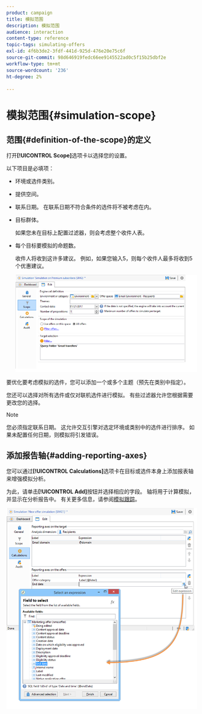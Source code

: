 ```yaml
---
product: campaign
title: 模拟范围
description: 模拟范围
audience: interaction
content-type: reference
topic-tags: simulating-offers
exl-id: 4f6b3de2-3fdf-441d-925d-476e20e75c6f
source-git-commit: 98d646919fedc66ee9145522ad0c5f15b25dbf2e
workflow-type: tm+mt
source-wordcount: '236'
ht-degree: 2%

---
```


# 模拟范围{#simulation-scope}

## 范围{#definition-of-the-scope}的定义

打开&#x200B;**[!UICONTROL Scope]**&#x200B;选项卡以选择您的设置。

以下项目是必填项：

* 环境或选件类别。
* 提供空间。
* 联系日期。 在联系日期不符合条件的选件将不被考虑在内。
* 目标群体。

   如果您未在目标上配置过滤器，则会考虑整个收件人表。

* 每个目标要模拟的命题数。

   收件人将收到这许多建议。 例如，如果您输入5，则每个收件人最多将收到5个优惠建议。

   ![](assets/offer_simulation_009.png)

要优化要考虑模拟的选件，您可以添加一个或多个主题（预先在类别中指定）。

您还可以选择对所有选件或仅对联机选件进行模拟。 有些过滤器允许您根据需要更改您的选择。

>[!NOTE]
>
>您必须指定联系日期。 这允许交互引擎对选定环境或类别中的选件进行排序。 如果未配置任何日期，则模拟将引发错误。

## 添加报告轴{#adding-reporting-axes}

您可以通过&#x200B;**[!UICONTROL Calculations]**&#x200B;选项卡在目标或选件本身上添加报表轴来增强模拟分析。

为此，请单击&#x200B;**[!UICONTROL Add]**&#x200B;按钮并选择相应的字段。 轴将用于计算模拟，并显示在分析报告中。 有关更多信息，请参阅[模拟跟踪](../../interaction/using/simulation-tracking.md)。

![](assets/offer_simulation_011.png)
